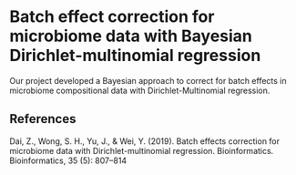 # Batch effect correction for microbiome data with Bayesian Dirichlet-multinomial regression 
Our project developed a Bayesian approach to correct for batch effects in microbiome compositional data with Dirichlet-Multinomial regression.

## References
Dai, Z., Wong, S. H., Yu, J., & Wei, Y. (2019). Batch effects correction for microbiome data with Dirichlet-multinomial regression. Bioinformatics. Bioinformatics,  35 (5): 807–814
